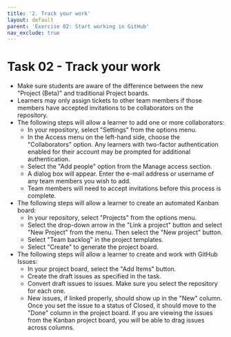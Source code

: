 ```yaml
---
title: '2. Track your work'
layout: default
parent: 'Exercise 02: Start working in GitHub'
nav_exclude: true
---
```


# Task 02 - Track your work

- Make sure students are aware of the difference between the new "Project (Beta)" and traditional Project boards.
- Learners may only assign tickets to other team members if those members have accepted invitations to be collaborators on the repository.
- The following steps will allow a learner to add one or more collaborators:
  - In your repository, select "Settings" from the options menu.
  - In the Access menu on the left-hand side, choose the "Collaborators" option. Any learners with two-factor authentication enabled for their account may be prompted for additional authentication.
  - Select the "Add people" option from the Manage access section.
  - A dialog box will appear. Enter the e-mail address or username of any team members you wish to add.
  - Team members will need to accept invitations before this process is complete.
- The following steps will allow a learner to create an automated Kanban board:
  - In your repository, select "Projects" from the options menu.
  - Select the drop-down arrow in the "Link a project" button and select "New Project" from the menu. Then select the "New project" button.
  - Select "Team backlog" in the project templates.
  - Select "Create" to generate the project board.
- The following steps will allow a learner to create and work with GitHub Issues:
  - In your project board, select the "Add Items" button.
  - Create the draft issues as specified in the task.
  - Convert draft issues to issues. Make sure you select the repository for each one.
  - New issues, if linked properly, should show up in the "New" column.  Once you set the issue to a status of Closed, it should move to the "Done" column in the project board. If you are viewing the issues from the Kanban project board, you will be able to drag issues across columns.
